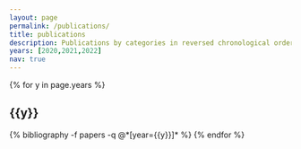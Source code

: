 ```yaml
---
layout: page
permalink: /publications/
title: publications
description: Publications by categories in reversed chronological order. 
years: [2020,2021,2022]
nav: true
---
```


<div class="publications">

{% for y in page.years %}
  <h2 class="year">{{y}}</h2>
  {% bibliography -f papers -q @*[year={{y}}]* %}
{% endfor %}

</div>

